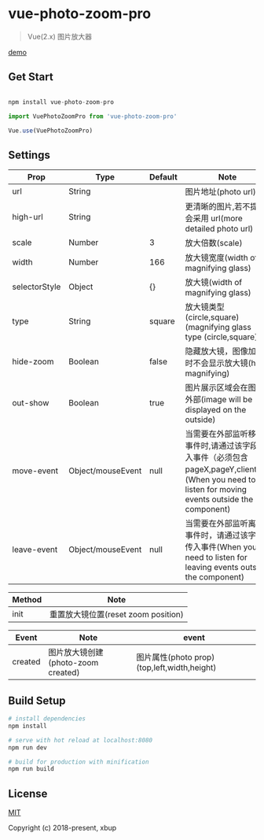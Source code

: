 # vue-photo-zoom-pro

> Vue(2.x) 图片放大器

[demo](https://codepen.io/xbup/project/editor/AjnEgE)

## Get Start

```js

npm install vue-photo-zoom-pro

```

```js
import VuePhotoZoomPro from 'vue-photo-zoom-pro'

Vue.use(VuePhotoZoomPro)
```

## Settings

| Prop | Type | Default | Note |
| ---- | ---- | ------- | ---- |
|url|String||图片地址(photo url)|
|high-url|String||更清晰的图片,若不提供会采用 url(more detailed photo url)|
|scale|Number| 3|放大倍数(scale)|
|width|Number|166|放大镜宽度(width of magnifying glass)|
|selectorStyle|Object|{}|放大镜(width of magnifying glass)|
|type|String|square|放大镜类型(circle,square)(magnifying glass type (circle,square))|
|hide-zoom|Boolean|false|隐藏放大镜，图像加载时不会显示放大镜(hide magnifying)|
|out-show|Boolean|true| 图片展示区域会在图片外部(image will be displayed on the outside)|
|move-event|Object/mouseEvent|null|当需要在外部监听移动事件时,请通过该字段传入事件（必须包含 pageX,pageY,clientY）(When you need to listen for moving events outside the component)|
|leave-event|Object/mouseEvent|null|当需要在外部监听离开事件时，请通过该字段传入事件(When you need to listen for leaving events outside the component)|



| Method | Note                                |
| ------ | ----------------------------------- |
| init   | 重置放大镜位置(reset zoom position) |


| Event   | Note                               | event                                           |
| ------- | ---------------------------------- | ------------------------------------------- |
| created | 图片放大镜创建(photo-zoom created) | 图片属性(photo prop)(top,left,width,height) |

## Build Setup

```bash
# install dependencies
npm install

# serve with hot reload at localhost:8080
npm run dev

# build for production with minification
npm run build
```

## License

[MIT](https://opensource.org/licenses/MIT)

Copyright (c) 2018-present, xbup
